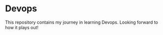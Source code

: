 # Devops


This repository contains my journey in learning Devops. Looking forward to how it plays out!
